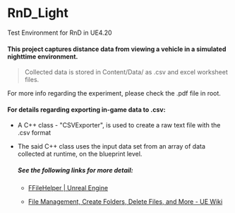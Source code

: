 # RnD_Light
Test Environment for RnD in UE4.20

#### This project captures distance data from viewing a vehicle in a simulated nighttime environment.
> Collected data is stored in Content/Data/ as .csv and excel worksheet files.

For more info regarding the experiment, please check the .pdf file in root.

#### For details regarding exporting in-game data to .csv:
- A C++ class - "CSVExporter", is used to create a raw text file with the .csv format 
- The said C++ class uses the input data set from an array of data collected at runtime, on the blueprint level.

  ##### See the following links for more detail:

  - [FFileHelper | Unreal Engine](http://api.unrealengine.com/INT/API/Runtime/Core/Misc/FFileHelper/index.html)

  - [File Management, Create Folders, Delete Files, and More - UE Wiki](https://wiki.unrealengine.com/File_Management,_Create_Folders,_Delete_Files,_and_More)
